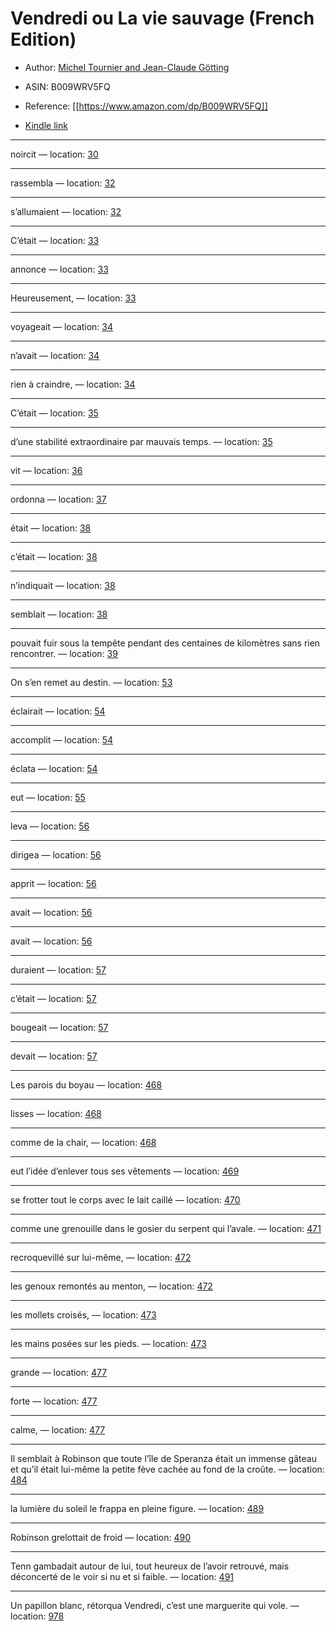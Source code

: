 # Vendredi ou La vie sauvage (French Edition)

* Author: [Michel Tournier and Jean-Claude Götting](https://www.amazon.comundefined)
* ASIN: B009WRV5FQ




* Reference: [[https://www.amazon.com/dp/B009WRV5FQ]]
* [Kindle link](kindle://book?action=open&asin=B009WRV5FQ)


---
noircit — location: [30](kindle://book?action=open&asin=B009WRV5FQ&location=30)

---
rassembla — location: [32](kindle://book?action=open&asin=B009WRV5FQ&location=32)

---
s’allumaient — location: [32](kindle://book?action=open&asin=B009WRV5FQ&location=32)

---
C’était — location: [33](kindle://book?action=open&asin=B009WRV5FQ&location=33)

---
annonce — location: [33](kindle://book?action=open&asin=B009WRV5FQ&location=33)

---
Heureusement, — location: [33](kindle://book?action=open&asin=B009WRV5FQ&location=33)

---
voyageait — location: [34](kindle://book?action=open&asin=B009WRV5FQ&location=34)

---
n’avait — location: [34](kindle://book?action=open&asin=B009WRV5FQ&location=34)

---
rien à craindre, — location: [34](kindle://book?action=open&asin=B009WRV5FQ&location=34)

---
C’était — location: [35](kindle://book?action=open&asin=B009WRV5FQ&location=35)

---
d’une stabilité extraordinaire par mauvais temps. — location: [35](kindle://book?action=open&asin=B009WRV5FQ&location=35)

---
vit — location: [36](kindle://book?action=open&asin=B009WRV5FQ&location=36)

---
ordonna — location: [37](kindle://book?action=open&asin=B009WRV5FQ&location=37)

---
était — location: [38](kindle://book?action=open&asin=B009WRV5FQ&location=38)

---
c’était — location: [38](kindle://book?action=open&asin=B009WRV5FQ&location=38)

---
n’indiquait — location: [38](kindle://book?action=open&asin=B009WRV5FQ&location=38)

---
semblait — location: [38](kindle://book?action=open&asin=B009WRV5FQ&location=38)

---
pouvait fuir sous la tempête pendant des centaines de kilomètres sans rien rencontrer. — location: [39](kindle://book?action=open&asin=B009WRV5FQ&location=39)

---
On s’en remet au destin. — location: [53](kindle://book?action=open&asin=B009WRV5FQ&location=53)

---
éclairait — location: [54](kindle://book?action=open&asin=B009WRV5FQ&location=54)

---
accomplit — location: [54](kindle://book?action=open&asin=B009WRV5FQ&location=54)

---
éclata — location: [54](kindle://book?action=open&asin=B009WRV5FQ&location=54)

---
eut — location: [55](kindle://book?action=open&asin=B009WRV5FQ&location=55)

---
leva — location: [56](kindle://book?action=open&asin=B009WRV5FQ&location=56)

---
dirigea — location: [56](kindle://book?action=open&asin=B009WRV5FQ&location=56)

---
apprit — location: [56](kindle://book?action=open&asin=B009WRV5FQ&location=56)

---
avait — location: [56](kindle://book?action=open&asin=B009WRV5FQ&location=56)

---
avait — location: [56](kindle://book?action=open&asin=B009WRV5FQ&location=56)

---
duraient — location: [57](kindle://book?action=open&asin=B009WRV5FQ&location=57)

---
c’était — location: [57](kindle://book?action=open&asin=B009WRV5FQ&location=57)

---
bougeait — location: [57](kindle://book?action=open&asin=B009WRV5FQ&location=57)

---
devait — location: [57](kindle://book?action=open&asin=B009WRV5FQ&location=57)

---
Les parois du boyau — location: [468](kindle://book?action=open&asin=B009WRV5FQ&location=468)

---
lisses — location: [468](kindle://book?action=open&asin=B009WRV5FQ&location=468)

---
comme de la chair, — location: [468](kindle://book?action=open&asin=B009WRV5FQ&location=468)

---
eut l’idée d’enlever tous ses vêtements — location: [469](kindle://book?action=open&asin=B009WRV5FQ&location=469)

---
se frotter tout le corps avec le lait caillé — location: [470](kindle://book?action=open&asin=B009WRV5FQ&location=470)

---
comme une grenouille dans le gosier du serpent qui l’avale. — location: [471](kindle://book?action=open&asin=B009WRV5FQ&location=471)

---
recroquevillé sur lui-même, — location: [472](kindle://book?action=open&asin=B009WRV5FQ&location=472)

---
les genoux remontés au menton, — location: [472](kindle://book?action=open&asin=B009WRV5FQ&location=472)

---
les mollets croisés, — location: [473](kindle://book?action=open&asin=B009WRV5FQ&location=473)

---
les mains posées sur les pieds. — location: [473](kindle://book?action=open&asin=B009WRV5FQ&location=473)

---
grande — location: [477](kindle://book?action=open&asin=B009WRV5FQ&location=477)

---
forte — location: [477](kindle://book?action=open&asin=B009WRV5FQ&location=477)

---
calme, — location: [477](kindle://book?action=open&asin=B009WRV5FQ&location=477)

---
Il semblait à Robinson que toute l’île de Speranza était un immense gâteau et qu’il était lui-même la petite fève cachée au fond de la croûte. — location: [484](kindle://book?action=open&asin=B009WRV5FQ&location=484)

---
la lumière du soleil le frappa en pleine figure. — location: [489](kindle://book?action=open&asin=B009WRV5FQ&location=489)

---
Robinson grelottait de froid — location: [490](kindle://book?action=open&asin=B009WRV5FQ&location=490)

---
Tenn gambadait autour de lui, tout heureux de l’avoir retrouvé, mais déconcerté de le voir si nu et si faible. — location: [491](kindle://book?action=open&asin=B009WRV5FQ&location=491)

---
Un papillon blanc, rétorqua Vendredi, c’est une marguerite qui vole. — location: [978](kindle://book?action=open&asin=B009WRV5FQ&location=978)

